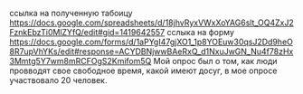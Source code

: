 ссылка на полученную табоицу https://docs.google.com/spreadsheets/d/18jhvRyxVWxXoYAG6slt_OQ4ZxJ2FznkEbzTi0MlZYfQ/edit#gid=1419642557
сслыка на форму https://docs.google.com/forms/d/1aPYgI47gjXO1_1p8YOEuw30qsJ2Dd9heO8R7upVhYKs/edit#response=ACYDBNjwwBAeRxQ_d1NxuJwGN_Nu4f78zHx3Mmtg5Y7wm8mRCFOgS2Kmifom5Q
Мой опрос был о том, как люди провводят свое свободное время, какой имеют досуг, в мое опросе участвовало 20 человек.
